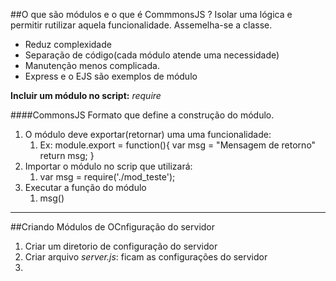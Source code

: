 ##O que são módulos e o que é CommmonsJS ?
Isolar uma lógica e permitir rutilizar aquela funcionalidade.
Assemelha-se a classe.
* Reduz complexidade
* Separação de código(cada módulo atende uma necessidade)
* Manutenção menos complicada.
* Express e o EJS são exemplos de módulo

**Incluir um módulo no script:** *require*

####CommonsJS
Formato que define a construção do módulo.

1. O módulo deve exportar(retornar) uma uma funcionalidade: 
   1. Ex: module.export = function(){
        var msg = "Mensagem de retorno"
        return msg;
    }
2. Importar o módulo no scrip que utilizará:
   1. var msg = require('./mod_teste');
3. Executar a função do módulo
   1. msg()

---
##Criando Módulos de OCnfiguração do servidor
1. Criar um diretorio de configuração do servidor
2. Criar arquivo *server.js*: ficam as configurações do servidor
3. 